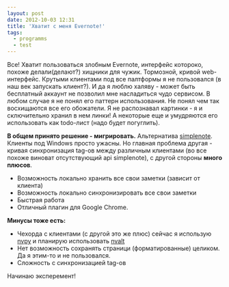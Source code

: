 ```yaml
---
layout: post
date: 2012-10-03 12:31
title: 'Хватит с меня Evernote!'
tags:
  - programms
  - test
---
```


Все! Хватит пользоваться злобным Evernote, интерфейс котороко, похоже делали(делают?) хищники для чужик. Тормозной, кривой web-интерфейс. Крутыми клиентами под все палтформы я не пользовался (в наш век запускать клиент?). И да я люблю халяву - может быть бесплатный аккаунт не позволил мне насладиться чудо сервисом. В любом случае я не понял его паттерн использования. Не понял чем так восхищаются все его обожатели. Я не распознавал картинки - я и сключительно хранил в нем линки! А некоторые еще и умудряются его использовать как todo-лист (надо будет погуглить).


**В общем принято решение - мигрировать.** Альтернатива [simplenote](http://simplenoteapp.com/). Клиенты под Windows просто ужасны. Но главная проблема другая - кривая синхронизация tag-ов между различным клиентами (во все похоже виноват отсутствующий api simplenote), с другой стороны **много плюсов**.

 * Возможность локально хранить все свои заметки (зависит от клиента)
 * Возможность локально синхронизировать все свои заметки
 * Быстрая работа
 * Отличный плагин для Google Chrome.

**Минусы тоже есть:**

 * Чехорда с клиентами (с другой это же плюс) сейчас я использую [nvpy](https://github.com/cpbotha/nvpy) и планирую использовать [nvalt](http://brettterpstra.com/project/nvalt/)
 * Нет возможность сохранять страници (форматированные) целиком. Да я этим-то и не пользовался.
 * Сложность с синхронизацией tag-ов

Начинаю эксперемент!
